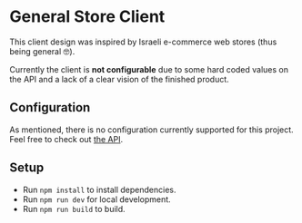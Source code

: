 # General Store Client

This client design was inspired by Israeli e-commerce web stores (thus being general 🤓).

Currently the client is <b>not configurable</b> due to some hard coded values on the API and a lack of a clear vision of the finished product.

## Configuration

As mentioned, there is no configuration currently supported for this project.
Feel free to check out [the API](https://github.com/i5x64BIT/general-store-api).

## Setup

- Run `npm install` to install dependencies.
- Run `npm run dev` for local development.
- Run `npm run build` to build.
